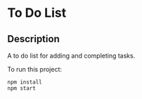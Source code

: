 # To Do List

## Description

A to do list for adding and completing tasks.

To run this project:

```
npm install
npm start
```
